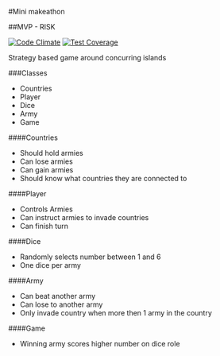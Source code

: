 #Mini makeathon

##MVP - RISK

[![Code Climate](https://codeclimate.com/github/chandley/Domination/badges/gpa.svg)](https://codeclimate.com/github/chandley/Domination)  [![Test Coverage](https://codeclimate.com/github/chandley/Domination/badges/coverage.svg)](https://codeclimate.com/github/chandley/Domination)

Strategy based game around concurring islands

###Classes
- Countries
- Player
- Dice
- Army
- Game

####Countries
- Should hold armies
- Can lose armies
- Can gain armies
- Should know what countries they are connected to 

####Player
- Controls Armies
- Can instruct armies to invade countries
- Can finish turn

####Dice
- Randomly selects number between 1 and 6
- One dice per army

####Army
- Can beat another army
- Can lose to another army
- Only invade country when more then 1 army in the country

####Game
- Winning army scores higher number on dice role